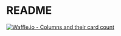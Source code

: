 # README

[![Waffle.io - Columns and their card count](https://badge.waffle.io/NickLindeberg/on_the_road_again.svg?columns=all)](https://waffle.io/NickLindeberg/on_the_road_again)
